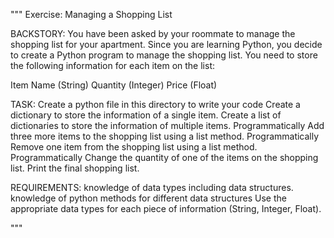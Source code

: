 """
Exercise: Managing a Shopping List

BACKSTORY:
You have been asked by your roommate to manage the shopping list for your apartment. Since you are learning Python, you decide to create a Python program to manage the shopping list. You need to store the following information for each item on the list:

Item Name (String)
Quantity (Integer)
Price (Float)


TASK:
Create a python file in this directory to write your code
Create a dictionary to store the information of a single item.
Create a list of dictionaries to store the information of multiple items.
Programmatically Add three more items to the shopping list using a list method.
Programmatically Remove one item from the shopping list using a list method.
Programmatically Change the quantity of one of the items on the shopping list.
Print the final shopping list.

REQUIREMENTS:
knowledge of data types including data structures.
knowledge of python methods for different data structures
Use the appropriate data types for each piece of information (String, Integer, Float).

"""